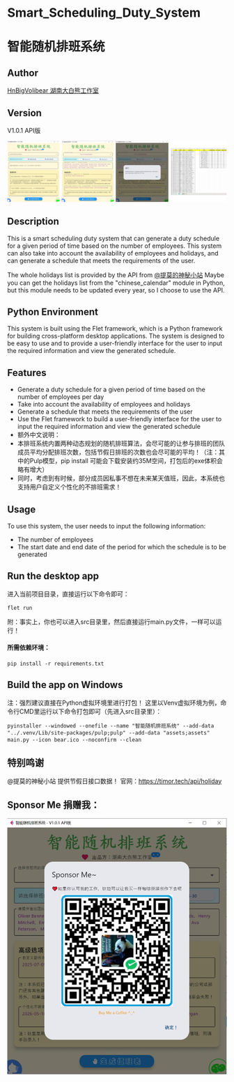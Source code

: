 # Smart_Scheduling_Duty_System
# 智能随机排班系统

## Author
[HnBigVolibear 湖南大白熊工作室](https://github.com/HnBigVolibear)

## Version
V1.0.1 API版

![img](show_app.png)

## Description
This is a smart scheduling duty system that can generate a duty schedule for a given period of time based on the number of employees. This system can also take into account the availability of employees and holidays, and can generate a schedule that meets the requirements of the user.

The whole holidays list is provided by the API from [@提莫的神秘小站](https://timor.tech/api/holiday)
Maybe you can get the holidays list from the "chinese_calendar" module in Python, but this module needs to be updated every year, so I choose to use the API. 

## Python Environment
This system is built using the Flet framework, which is a Python framework for building cross-platform desktop applications. The system is designed to be easy to use and to provide a user-friendly interface for the user to input the required information and view the generated schedule.

## Features
- Generate a duty schedule for a given period of time based on the number of employees per day
- Take into account the availability of employees and holidays
- Generate a schedule that meets the requirements of the user
- Use the Flet framework to build a user-friendly interface for the user to input the required information and view the generated schedule
- 额外中文说明：
- 本排班系统内置两种动态规划的随机排班算法，会尽可能的让参与排班的团队成员平均分配排班次数，包括节假日排班的次数也会尽可能的平均！（注：其中的Pulp模型，pip install 可能会下载安装约35M空间，打包后的exe体积会略有增大）
- 同时，考虑到有时候，部分成员因私事不想在未来某天值班，因此，本系统也支持用户自定义个性化的不排班需求！

## Usage
To use this system, the user needs to input the following information:
- The number of employees
- The start date and end date of the period for which the schedule is to be generated

## Run the desktop app
进入当前项目目录，直接运行以下命令即可：

```
flet run
```

附：事实上，你也可以进入src目录里，然后直接运行main.py文件，一样可以运行！

#### 所需依赖环境：

```
pip install -r requirements.txt
```

## Build the app on Windows
注：强烈建议直接在Python虚拟环境里进行打包！
这里以Venv虚拟环境为例，命令行CMD里运行以下命令打包即可（先进入src目录里）：

```
pyinstaller --windowed --onefile --name "智能随机排班系统" --add-data "../.venv/Lib/site-packages/pulp;pulp" --add-data "assets;assets" main.py --icon bear.ico --noconfirm --clean
```

## 特别鸣谢
@提莫的神秘小站 提供节假日接口数据！
官网：https://timor.tech/api/holiday

## Sponsor Me 捐赠我：
![img](sponsor_me.png)
